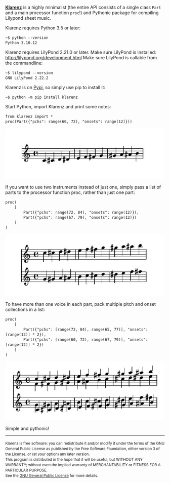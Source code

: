 
[__Klarenz__](https://en.wikipedia.org/wiki/Clarence_Barlow) is a highly minimalist (the entire API consists of a single class `Part` and a main processor function `proc`!) and Pythonic package for compiling Lilypond sheet music.

Klarenz requires Python 3.5 or later:

```
~$ python --version
Python 3.10.12
```

Klarenz requires LilyPond 2.21.0 or later.
Make sure LilyPond is installed: http://lilypond.org/development.html
Make sure LilyPond is callable from the commandline:

```
~$ lilypond --version
GNU LilyPond 2.22.2
```

Klarenz is on [Pypi](https://pypi.org/project/klarenz/), so simply use pip to install it:

```
~$ python -m pip install klarenz
```

Start Python, import Klarenz and print some notes:


```
from klarenz import *
proc(Part({"pchs": range(60, 72), "onsets": range(12)}))
```
![Quick Test Klarenz Music Notation](jpg/readme-example.jpg)

If you want to use two instruments instead of just one, simply pass a list of parts to the processor function proc, rather than just one part:
```
proc(
    [
        Part({"pchs": range(72, 84), "onsets": range(12)}),
        Part({"pchs": range(67, 79), "onsets": range(12)})
    ]
)
```
![Quick Test Klarenz Music Notation](jpg/readme-example2.jpg)

To have more than one voice in each part, pack multiple pitch and onset collections in a list:
```
proc(
    [
        Part({"pchs": [range(72, 84), range(65, 77)], "onsets": [range(12)] * 2}),
        Part({"pchs": [range(60, 72), range(67, 79)], "onsets": [range(12)] * 2})
    ]
)
```
![Quick Test Klarenz Music Notation](jpg/readme-example3.jpg)

Simple and pythonic!




- - -
<small>Klarenz is free software: you can redistribute it and/or modify it under the terms of the GNU General Public License as published by the Free Software Foundation, either version 3 of the License, or (at your option) any later version.<br>
This program is distributed in the hope that it will be useful, but WITHOUT ANY WARRANTY; without even the implied warranty of MERCHANTABILITY or FITNESS FOR A PARTICULAR PURPOSE.<br>
See the [GNU General Public License](http://www.gnu.org/licenses/) for more details.</small>


